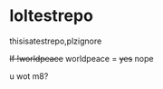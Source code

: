 # loltestrepo

thisisatestrepo,plzignore


~~If !worldpeace~~
  worldpeace = ~~yes~~ nope
  
u wot m8?
